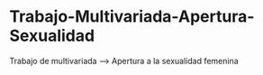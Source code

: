 # Trabajo-Multivariada-Apertura-Sexualidad
Trabajo de multivariada --> Apertura a la sexualidad femenina
